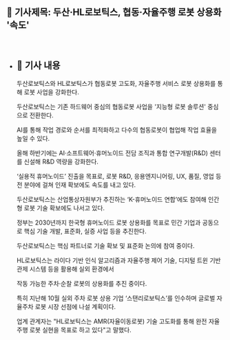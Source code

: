 ## 📰 기사제목: 두산·HL로보틱스, 협동·자율주행 로봇 상용화 '속도'
<br>

- ## 📄 기사 내용
  두산로보틱스와 HL로보틱스가 협동로봇 고도화, 자율주행 서비스 로봇 상용화를 통해 로봇 사업을 강화한다.

  두산로보틱스는 기존 하드웨어 중심의 협동로봇 사업을 '지능형 로봇 솔루션' 중심으로 전환한다.

  AI를 통해 작업 경로와 순서를 최적화하고 다수의 협동로봇이 협업해 작업 효율을 높일 수 있다.

  올해 하반기에는 AI·소프트웨어·휴머노이드 전담 조직과 통합 연구개발(R&D) 센터를 신설해 R&D 역량을 강화한다.

  ‘실용적 휴머노이드’ 진출을 목표로, 로봇 R&D, 응용엔지니어링, UX, 품질, 영업 등 전 분야에 걸쳐 인재 확보에도 속도를 내고 있다.

  두산로보틱스는 산업통상자원부가 추진하는 ‘K-휴머노이드 연합’에도 참여해 인간형 로봇 기술 확보에도 나서고 있다.

  정부는 2030년까지 한국형 휴머노이드 로봇 상용화를 목표로 민간 기업과 공동으로 핵심 기술 개발, 표준화, 실증 사업 등을 추진한다.

  두산로보틱스는 핵심 파트너로 기술 확보 및 표준화 논의에 참여 중이다.

  HL로보틱스는 라이다 기반 인식 알고리즘과 자율주행 제어 기술, 디지털 트윈 기반 관제 시스템 등을 활용해 실외 환경에서

  작동 가능한 주차·순찰 로봇의 상용화를 추진 중이다.

  특히 지난해 10월 실외 주차 로봇 상용 기업 ‘스탠리로보틱스’를 인수하며 글로벌 자율주차 로봇 시장 선점에 나설 계획이다.

  업계 관계자는 "HL로보틱스는 AMR(자율이동로봇) 기술 고도화를 통해 완전 자율주행 로봇 실현을 목표로 하고 있다"고 말했다.

